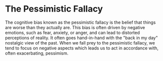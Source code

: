 # The Pessimistic Fallacy

The cognitive bias known as the pessimistic fallacy is the belief that things are worse than they actually are.
This bias is often driven by negative emotions, such as fear, anxiety, or anger, and can lead to distorted perceptions of reality.
It often goes hand-in-hand with the "back in my day" nostalgic view of the past.
When we fall prey to the pessimistic fallacy, we tend to focus on negative aspects which leads us to act in accordance with, often exacerbating, pessimism.